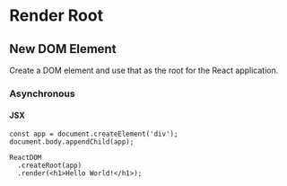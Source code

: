 # Render Root

## New DOM Element

Create a DOM element and use that as the root for the React application.

### Asynchronous

#### JSX

```JSX
const app = document.createElement('div');
document.body.appendChild(app);

ReactDOM
  .createRoot(app)
  .render(<h1>Hello World!</h1>);
```